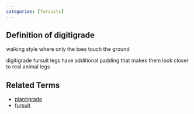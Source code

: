 ```yaml
---
categories: [fursuits]
---
```

## Definition of digitigrade

walking style where only the toes touch the ground

digitigrade fursuit legs have additional padding that makes them look closer to real animal legs

## Related Terms

- [plantigrade](./plantigrade)
- [fursuit](./fursuit)
